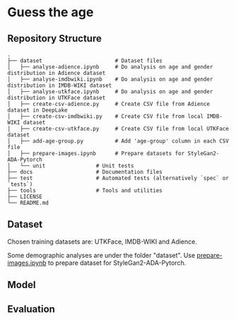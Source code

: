 # Guess the age

## Repository Structure
```
.
├── dataset                       # Dataset files
│   ├── analyse-adience.ipynb     # Do analysis on age and gender distribution in Adience dataset
│   ├── analyse-imdbwiki.ipynb    # Do analysis on age and gender distribution in IMDB-WIKI dataset
│   ├── analyse-utkface.ipynb     # Do analysis on age and gender distribution in UTKFace dataset
│   ├── create-csv-adience.py     # Create CSV file from Adience dataset in DeepLake
│   ├── create-csv-imdbwiki.py    # Create CSV file from local IMDB-WIKI dataset
│   ├── create-csv-utkface.py     # Create CSV file from local UTKFace dataset
│   ├── add-age-group.py          # Add 'age-group' column in each CSV file
│   ├── prepare-images.ipynb      # Prepare datasets for StyleGan2-ADA-Pytorch
│   └── unit                # Unit tests
├── docs                    # Documentation files
├── test                    # Automated tests (alternatively `spec` or `tests`)
├── tools                   # Tools and utilities
├── LICENSE
└── README.md
```
## Dataset

Chosen training datasets are: UTKFace, IMDB-WIKI and Adience.

Some demographic analyses are under the folder "dataset".
Use [prepare-images.ipynb](https://github.com/bortoletti-giorgia/facial-age-estimation/blob/dataset/dataset/prepare-images.ipynb) to prepare dataset for StyleGan2-ADA-Pytorch.

## Model


## Evaluation
 
